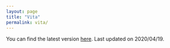 ```yaml
---
layout: page
title: "Vita"
permalink: vita/
---
```


You can find the latest version [here](/assets/vita.pdf).
Last updated on 2020/04/19.
